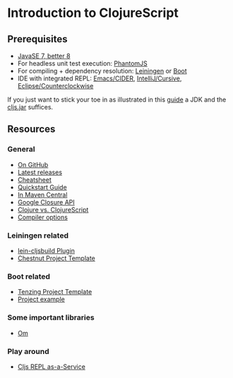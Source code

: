 # Introduction to ClojureScript

## Prerequisites
* [JavaSE 7, better 8](http://www.oracle.com/technetwork/java/javase/downloads/index.html)
* For headless unit test execution: [PhantomJS](http://phantomjs.org/)
* For compiling + dependency resolution: [Leiningen](http://leiningen.org/) or [Boot](http://boot-clj.com/)
* IDE with integrated REPL: [Emacs/CIDER](https://github.com/clojure-emacs/cider), [IntelliJ/Cursive](https://cursiveclojure.com/), [Eclipse/Counterclockwise](http://doc.ccw-ide.org/documentation.html)

If you just want to stick your toe in as illustrated in this [guide](https://github.com/clojure/clojurescript/wiki/Quick-Start) a JDK and the [cljs.jar](https://github.com/clojure/clojurescript/releases) suffices.


## Resources

### General
* [On GitHub](https://github.com/clojure/clojurescript)
* [Latest releases](https://github.com/clojure/clojurescript/releases)
* [Cheatsheet](http://cljs.info/cheatsheet/)
* [Quickstart Guide](https://github.com/clojure/clojurescript/wiki/Quick-Start)
* [In Maven Central](http://search.maven.org/#search|ga|1|clojurescript)
* [Google Closure API](https://google.github.io/closure-library/api/)
* [Clojure vs. ClojureScript](https://github.com/clojure/clojurescript/wiki/Differences-from-Clojure)
* [Compiler options](https://github.com/clojure/clojurescript/wiki/Compiler-Options)

### Leiningen related
* [lein-cljsbuild Plugin](https://github.com/emezeske/lein-cljsbuild)
* [Chestnut Project Template](https://github.com/plexus/chestnut)

### Boot related
* [Tenzing Project Template](https://github.com/martinklepsch/tenzing)
* [Project example](https://github.com/adzerk-oss/boot-cljs-example)

### Some important libraries
* [Om](https://github.com/omcljs/om)

### Play around
* [Cljs REPL as-a-Service](http://himera.herokuapp.com/index.html)
